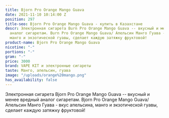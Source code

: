 ```yaml
---
title: Bjorn Pro Orange Mango Guava
date: 2021-11-10 10:14:00 Z
position: 297
title-seo: Bjorn Pro Orange Mango Guava - купить в Казахстане
descr: Электронная сигарета Burn Pro Orange Mango Guava -- вкусный и менее вредный
  аналог сигаретам. Burn Pro Orange Mango Guava/ Апельсин Манго Гуава - вкус апельсина,
  манго и экзотической гуавы, сделает каждую затяжку фруктовой!
product-name: Bjorn Pro Orange Mango Guava
nicotine: "-"
portions: "-"
gram: "-"
price: 3000
brand: VAPE KIT и электронные сигареты
taste: Манго, апельсин, гуава
image: "/uploads/orange%20mango.png"
has_availability: false
---
```


Электронная сигарета Bjorn Pro Orange Mango Guava -- вкусный и менее вредный аналог сигаретам. Bjorn Pro Orange Mango Guava/ Апельсин Манго Гуава - вкус апельсина, манго и экзотической гуавы, сделает каждую затяжку фруктовой!
